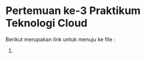 # Pertemuan ke-3      Praktikum Teknologi Cloud

Berikut merupakan link untuk menuju ke file :

1. 
